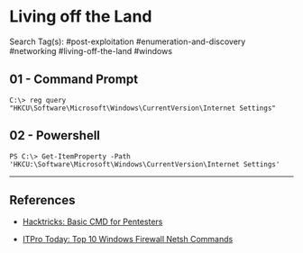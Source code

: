 # Living off the Land

Search Tag(s): #post-exploitation #enumeration-and-discovery #networking #living-off-the-land #windows

## 01 - Command Prompt

```
C:\> reg query "HKCU\Software\Microsoft\Windows\CurrentVersion\Internet Settings"
```

## 02 - Powershell

```
PS C:\> Get-ItemProperty -Path 'HKCU:\Software\Microsoft\Windows\CurrentVersion\Internet Settings'
```

---
## References

- [Hacktricks: Basic CMD for Pentesters](https://book.hacktricks.xyz/windows/basic-cmd-for-pentesters#firewall)

- [ITPro Today: Top 10 Windows Firewall Netsh Commands](https://www.itprotoday.com/windows-8/top-10-windows-firewall-netsh-commands)